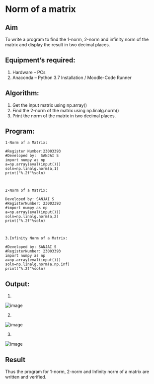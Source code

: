 # Norm of a matrix
## Aim
To write a program to find the 1-norm, 2-norm and infinity norm of the matrix and display the result in two decimal places.
## Equipment’s required:
1.	Hardware – PCs
2.	Anaconda – Python 3.7 Installation / Moodle-Code Runner
## Algorithm:
1. Get the input matrix using np.array()   
2. Find the 2-norm of the matrix using np.linalg.norm()
3. Print the norm of the matrix in two decimal places.
## Program:
```
1-Norm of a Matrix:

#Register Number:23003393
#Developed by:  SANJAI S
import numpy as np
a=np.array(eval(input()))
soln=np.linalg.norm(a,1)
print("%.2f"%soln)



2-Norm of a Matrix:

Developed by: SANJAI S
#RegisterNumber: 23003393
#import numpy as np
a=np.array(eval(input()))
soln=np.linalg.norm(a,2)
print("%.2f"%soln)



3.Infinity Norm of a Matrix:

#Developed by: SANJAI S
#RegisterNumber: 23003393
import numpy as np
a=np.array(eval(input()))
soln=np.linalg.norm(a,np.inf)
print("%.2f"%soln)

```
## Output:
1.
![image](https://github.com/22002102/Norm-of-a-matrix/assets/119091638/c215395c-2651-434b-a7e7-7b564dbbd86b)



2.
![image](https://github.com/22002102/Norm-of-a-matrix/assets/119091638/7d6a98ff-bbbb-484d-acd1-95104ccf4cfa)



3.
![image](https://github.com/22002102/Norm-of-a-matrix/assets/119091638/d3649371-6490-46f1-b984-e195a28ccb3f)


## Result
Thus the program for 1-norm, 2-norm and Infinity norm of a matrix are written and verified.
